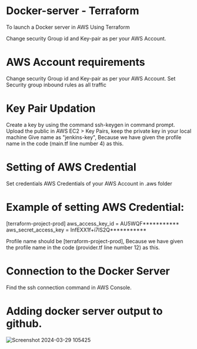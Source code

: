 # Docker-server - Terraform
To launch a Docker server in AWS Using Terraform

Change security Group id and Key-pair as per your AWS Account.

# AWS Account requirements
Change security Group id and Key-pair as per your AWS Account. Set Security group inbound rules as all traffic

# Key Pair Updation
Create a key by using the command ssh-keygen in command prompt. Upload the public in AWS EC2 > Key Pairs, keep the private key in your local machine Give name as "jenkins-key", Because we have given the profile name in the code (main.tf line number 4) as this.

# Setting of AWS Credential
Set credentials AWS Credentials of your AWS Account in .aws folder

# Example of setting AWS Credential:

[terraform-project-prod] aws_access_key_id = AU5WQF*********** aws_secret_access_key = InfEXX1f+i7lS2Q***********

Profile name should be [terraform-project-prod], Because we have given the profile name in the code (provider.tf line number 12) as this.

# Connection to the Docker Server
Find the ssh connection command in AWS Console. 

# Adding docker server output to github.
![Screenshot 2024-03-29 105425](https://github.com/arunawsdevops/March-devops-batch-Docker/assets/128041302/e3500494-b614-4e09-a322-22df464180b6)
